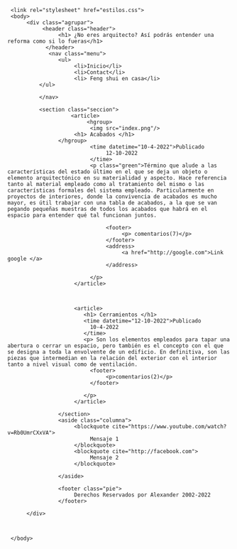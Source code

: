 
<!DOCTYPE html>
<html lang="es"> 
<head> 
     <meta charset="utf-8" />
     <title> Engineer-html </title>
     <meta name="description" content="This is my first Website" />
     <meta name="author" content="vapes"/>
    
     <link rel="stylesheet" href="estilos.css">
     <body>
          <div class="agrupar">
               <header class="header">      
                    <h1> ¿No eres arquitecto? Así podrás entender una reforma como si lo fueras</h1>
                </header>
                 <nav class="menu"> 
                    <ul>
                         <li>Inicio</li>
                         <li>Contact</li>
                         <li> Feng shui en casa</li>
              </ul>
          
              </nav> 
              
              <section class="seccion">
                        <article>
                             <hgroup>
                              <img src="index.png"/> 
                         <h1> Acabados </h1> 
                    </hgroup> 
                              <time datetime="10-4-2022">Publicado
                                   12-10-2022
                              </time>
                              <p class="green">Término que alude a las características del estado último en el que se deja un objeto o elemento arquitectónico en su materialidad y aspecto. Hace referencia tanto al material empleado como al tratamiento del mismo o las características formales del sistema empleado. Particularmente en proyectos de interiores, donde la convivencia de acabados es mucho mayor, es útil trabajar con una tabla de acabados, a la que se van pegando pequeñas muestras de todos los acabados que habrá en el espacio para entender qué tal funcionan juntos.
                                   
                                   <footer> 
                                        <p> comentarios(7)</p>
                                   </footer>
                                   <address> 
                                        <a href="http://google.com">Link google </a>
                                   </address>
          
                              </p>
                         </article>
                         
                         
                         
                         <article> 
                            <h1> Cerramientos </h1>
                            <time datetime="12-10-2022">Publicado
                              10-4-2022
                            </time>
                            <p> Son los elementos empleados para tapar una abertura o cerrar un espacio, pero también es el concepto con el que se designa a toda la envolvente de un edificio. En definitiva, son las piezas que intermedian en la relación del exterior con el interior tanto a nivel visual como de ventilación.
                              <footer> 
                                   <p>comentarios(2)</p>
                              </footer>
                             
                            </p>
                         </article>
                        
                    </section>
                    <aside class="columna"> 
                         <blockquote cite="https://www.youtube.com/watch?v=Rb0UmrCXxVA"> 
                              Mensaje 1 
                         </blockquote>
                         <blockquote cite="http://facebook.com"> 
                              Mensaje 2
                         </blockquote>
                         
                    </aside>
                    
                    <footer class="pie">
                         Derechos Reservados por Alexander 2002-2022
                    </footer>
                    
          </div>

     

     </body>
</head>
</html>

